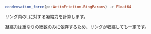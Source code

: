 ```julia
condensation_force(p::ActinFriction.RingParams) -> Float64

```

リング内のLに対する凝縮力を計算します。

凝縮力は重なりの総数のみに依存するため、リングが収縮しても一定です。
